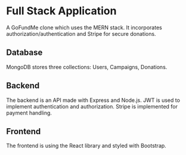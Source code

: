 # Full Stack Application
A GoFundMe clone which uses the MERN stack. It incorporates authorization/authentication and Stripe for secure donations.

## Database
MongoDB stores three collections: Users, Campaigns, Donations.

## Backend
The backend is an API made with Express and Node.js. JWT is used to implement authentication and authorization. Stripe is implemented for payment handling.

## Frontend
The frontend is using the React library and styled with Bootstrap.
